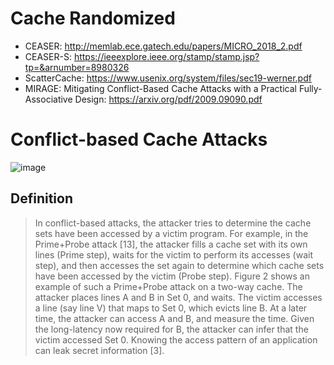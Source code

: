 # Cache Randomized
* CEASER: http://memlab.ece.gatech.edu/papers/MICRO_2018_2.pdf
* CEASER-S: https://ieeexplore.ieee.org/stamp/stamp.jsp?tp=&arnumber=8980326
* ScatterCache: https://www.usenix.org/system/files/sec19-werner.pdf
* MIRAGE: Mitigating Conflict-Based Cache Attacks with a Practical Fully-Associative Design: https://arxiv.org/pdf/2009.09090.pdf

# Conflict-based Cache Attacks
![image](https://user-images.githubusercontent.com/67637935/125395303-fa393080-e3e5-11eb-9e13-7f016c77af17.png)
## Definition
> In conflict-based attacks, the attacker tries to determine the cache sets have been accessed by a victim program. For example, in the Prime+Probe attack [13], the attacker fills a cache set with its own lines (Prime step), waits for the victim to perform its accesses (wait step), and then accesses the set again to determine which cache sets have been accessed by the victim (Probe step). Figure 2 shows an example of such a Prime+Probe attack on a two-way cache. The attacker places lines A and B in Set 0, and waits. The victim accesses a line (say line V) that maps to Set 0, which evicts line B. At a later time, the attacker can access A and B, and measure the time. Given the long-latency now required for B, the attacker can infer that the victim accessed Set 0. Knowing the access pattern of an application can leak secret information [3].
